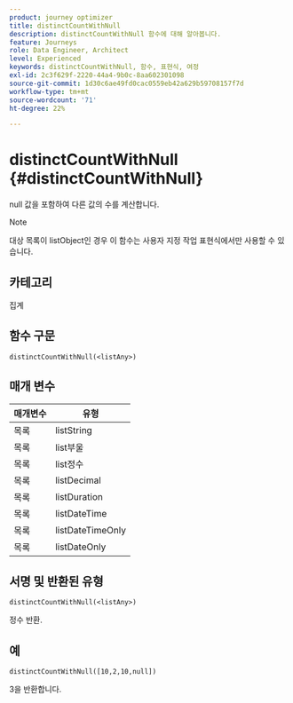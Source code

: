 ```yaml
---
product: journey optimizer
title: distinctCountWithNull
description: distinctCountWithNull 함수에 대해 알아봅니다.
feature: Journeys
role: Data Engineer, Architect
level: Experienced
keywords: distinctCountWithNull, 함수, 표현식, 여정
exl-id: 2c3f629f-2220-44a4-9b0c-8aa602301098
source-git-commit: 1d30c6ae49fd0cac0559eb42a629b59708157f7d
workflow-type: tm+mt
source-wordcount: '71'
ht-degree: 22%

---
```


# distinctCountWithNull {#distinctCountWithNull}

null 값을 포함하여 다른 값의 수를 계산합니다.

>[!NOTE]
>
>대상 목록이 listObject인 경우 이 함수는 사용자 지정 작업 표현식에서만 사용할 수 있습니다.

## 카테고리

집계

## 함수 구문

`distinctCountWithNull(<listAny>)`

## 매개 변수

| 매개변수 | 유형 |
|-----------|------------------|
| 목록 | listString |
| 목록 | list부울 |
| 목록 | list정수 |
| 목록 | listDecimal |
| 목록 | listDuration |
| 목록 | listDateTime |
| 목록 | listDateTimeOnly |
| 목록 | listDateOnly |

## 서명 및 반환된 유형

`distinctCountWithNull(<listAny>)`

정수 반환.

## 예

`distinctCountWithNull([10,2,10,null])`

3을 반환합니다.
